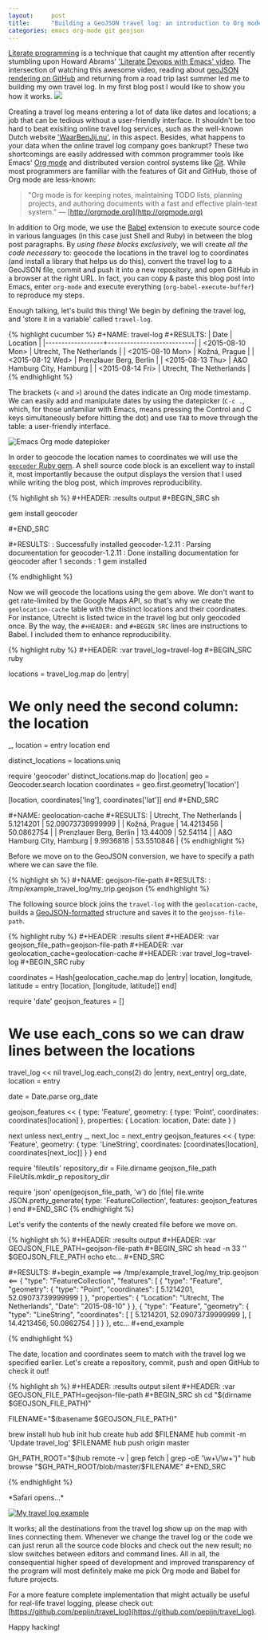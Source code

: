 ```yaml
---
layout:     post
title:      "Building a GeoJSON travel log: an introduction to Org mode and Babel"
categories: emacs org-mode git geojson
---
```


[Literate programming](https://en.wikipedia.org/wiki/Literate_programming) is a
technique that caught my attention after recently stumbling upon Howard Abrams'
['Literate Devops with Emacs' video](https://www.youtube.com/watch?v=dljNabciEGg). The
intersection of watching this awesome video, reading about
[geoJSON rendering on GitHub](https://help.github.com/articles/mapping-geojson-files-on-github/)
and returning from a road trip last summer led me to building my own travel
log. In my first blog post I would like to show you how it works.
[![](https://raw.githubusercontent.com/pepijn/travel_log/03c34c500a0251dbbaa2430eb7a643de2b4ab6f0/media/geojson_github_2.png)](https://github.com/pepijn/travel_log/blob/master/my_summer_2015.geojson)

Creating a travel log means entering a lot of data like dates and locations; a
job that can be tedious without a user-friendly interface. It shouldn't be too
hard to beat exisiting online travel log services, such as the well-known Dutch
website ['WaarBenJij.nu'](http://waarbenjij.nu), in this aspect. Besides, what
happens to your data when the online travel log company goes bankrupt?  These
two shortcomings are easily addressed with common programmer tools like Emacs'
[Org mode](http://orgmode.org) and distributed version control systems like
[Git](https://git-scm.com). While most programmers are familiar with the
features of Git and GitHub, those of Org mode are less-known:

> "Org mode is for keeping notes, maintaining TODO lists, planning projects, and
authoring documents with a fast and effective plain-text system." —
[http://orgmode.org](http://orgmode.org)

In addition to Org mode, we use the
[Babel](http://orgmode.org/worg/org-contrib/babel/) extension to execute source
code in various languages (in this case just Shell and Ruby) in between the blog
post paragraphs. By *using these blocks exclusively*, we will create *all the
code necessary* to: geocode the locations in the travel log to coordinates (and
install a library that helps us do this), convert the travel log to a GeoJSON
file, commit and push it into a new repository, and open GitHub in a browser at
the right URL. In fact, you can copy & paste this blog post into Emacs, enter
`org-mode` and execute everything (`org-babel-execute-buffer`) to reproduce my
steps.

Enough talking, let's build this thing! We begin by defining the travel log, and
'store it in a variable' called `travel-log`.

{% highlight cucumber %}
#+NAME: travel-log
#+RESULTS:
| Date             | Location                  |
|------------------+---------------------------|
| <2015-08-10 Mon> | Utrecht, The Netherlands  |
| <2015-08-10 Mon> | Kožná, Prague             |
| <2015-08-12 Wed> | Prenzlauer Berg, Berlin   |
| <2015-08-13 Thu> | A&O Hamburg City, Hamburg |
| <2015-08-14 Fri> | Utrecht, The Netherlands  |
{% endhighlight %}

The brackets (`<` and `>`) around the dates indicate an Org mode timestamp. We
can easily add and manipulate dates by using the datepicker (`C-c .`, which, for
those unfamiliar with Emacs, means pressing the Control and C keys
simultaneously before hitting the dot) and use `TAB` to move through the table:
a user-friendly interface.

![Emacs Org mode datepicker](/images/emacs_org_mode_datepicker.png)

In order to geocode the location names to coordinates we will use the
[`geocoder` Ruby gem](https://github.com/alexreisner/geocoder). A shell source
code block is an excellent way to install it, most importantly because the
output displays the version that I used while writing the blog post, which
improves reproducibility.

{% highlight sh %}
#+HEADER: :results output
#+BEGIN_SRC sh

gem install geocoder

#+END_SRC

#+RESULTS:
: Successfully installed geocoder-1.2.11
: Parsing documentation for geocoder-1.2.11
: Done installing documentation for geocoder after 1 seconds
: 1 gem installed

{% endhighlight %}

Now we will geocode the locations using the gem above. We don't want to get
rate-limited by the Google Maps API, so that's why we create the
`geolocation-cache` table with the distinct locations and their coordinates. For
instance, Utrecht is listed twice in the travel log but only geocoded once. By
the way, the `#+HEADER:` and `#+BEGIN_SRC` lines are instructions to Babel. I
included them to enhance reproducibility.

{% highlight ruby %}
#+HEADER: :var travel_log=travel-log
#+BEGIN_SRC ruby

locations = travel_log.map do |entry|
  # We only need the second column: the location
  _, location = entry
  location
end

distinct_locations = locations.uniq

require 'geocoder'
distinct_locations.map do |location|
  geo = Geocoder.search location
  coordinates = geo.first.geometry['location']

  [location, coordinates['lng'], coordinates['lat']]
end
#+END_SRC

#+NAME: geolocation-cache
#+RESULTS:
| Utrecht, The Netherlands  |  5.1214201 | 52.09073739999999 |
| Kožná, Prague             | 14.4213456 |        50.0862754 |
| Prenzlauer Berg, Berlin   |   13.44009 |          52.54114 |
| A&O Hamburg City, Hamburg |  9.9936818 |        53.5510846 |
{% endhighlight %}

Before we move on to the GeoJSON conversion, we have to specify a path where we
can save the file.

{% highlight sh %}
#+NAME: geojson-file-path
#+RESULTS:
: /tmp/example_travel_log/my_trip.geojson
{% endhighlight %}

The following source block joins the `travel-log` with the `geolocation-cache`,
builds a [GeoJSON-formatted](http://geojson.org) structure and saves it to the
`geojson-file-path`.

{% highlight ruby %}
#+HEADER: :results silent
#+HEADER: :var geojson_file_path=geojson-file-path
#+HEADER: :var geolocation_cache=geolocation-cache
#+HEADER: :var travel_log=travel-log
#+BEGIN_SRC ruby

coordinates = Hash[geolocation_cache.map do |entry|
  location, longitude, latitude = entry
  [location, [longitude, latitude]]
end]

require 'date'
geojson_features = []

# We use each_cons so we can draw lines between the locations
travel_log << nil
travel_log.each_cons(2) do |entry, next_entry|
  org_date, location = entry

  date = Date.parse org_date

  geojson_features << {
    type: 'Feature',
    geometry: {
      type: 'Point',
      coordinates: coordinates[location]
    },
    properties: {
      Location: location,
      Date: date
    }
  }

  next unless next_entry
  _, next_loc = next_entry
  geojson_features << {
    type: 'Feature',
    geometry: {
      type: 'LineString',
      coordinates: [coordinates[location], coordinates[next_loc]]
    }
  }
end

require 'fileutils'
repository_dir = File.dirname geojson_file_path
FileUtils.mkdir_p repository_dir

require 'json'
open(geojson_file_path, 'w') do |file|
  file.write JSON.pretty_generate(
    type: 'FeatureCollection',
    features: geojson_features
  )
end
#+END_SRC
{% endhighlight %}

Let's verify the contents of the newly created file before we move on.

{% highlight sh %}
#+HEADER: :results output
#+HEADER: :var GEOJSON_FILE_PATH=geojson-file-path
#+BEGIN_SRC sh
head -n 33 '' $GEOJSON_FILE_PATH
echo etc...
#+END_SRC

#+RESULTS:
#+begin_example
==> /tmp/example_travel_log/my_trip.geojson <==
{
  "type": "FeatureCollection",
  "features": [
    {
      "type": "Feature",
      "geometry": {
        "type": "Point",
        "coordinates": [
          5.1214201,
          52.09073739999999
        ]
      },
      "properties": {
        "Location": "Utrecht, The Netherlands",
        "Date": "2015-08-10"
      }
    },
    {
      "type": "Feature",
      "geometry": {
        "type": "LineString",
        "coordinates": [
          [
            5.1214201,
            52.09073739999999
          ],
          [
            14.4213456,
            50.0862754
          ]
        ]
      }
    },
etc...
#+end_example

{% endhighlight %}

The date, location and coordinates seem to match with the travel log we
specified earlier. Let's create a repository, commit, push and open GitHub to
check it out!

{% highlight sh %}
#+HEADER: :results output silent
#+HEADER: :var GEOJSON_FILE_PATH=geojson-file-path
#+BEGIN_SRC sh
cd "$(dirname $GEOJSON_FILE_PATH)"

FILENAME="$(basename $GEOJSON_FILE_PATH)"

brew install hub
hub init
hub create
hub add $FILENAME
hub commit -m 'Update travel_log' $FILENAME
hub push origin master

GH_PATH_ROOT="$(hub remote -v | grep fetch | grep -oE '\w+\/\w+')"
hub browse "$GH_PATH_ROOT/blob/master/$FILENAME"
#+END_SRC

{% endhighlight %}

\*Safari opens...\*

[![My travel log example](/images/example_travel_log_github.png)](https://github.com/pepijn/example_travel_log/blob/master/my_trip.geojson)

It works; all the destinations from the travel log show up on the map with lines
connecting them. Whenever we change the travel log or the code we can just rerun
all the source code blocks and check out the new result; no slow switches
between editors and command lines. All in all, the consequential higher speed of
development and improved transparency of the program will most definitely make
me pick Org mode and Babel for future projects.

For a more feature complete implementation that might actually be useful for
real-life travel logging, please check out:
[https://github.com/pepijn/travel_log](https://github.com/pepijn/travel_log).

Happy hacking!
